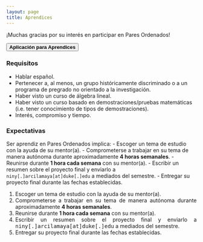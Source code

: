 ```yaml
---
layout: page
title: Aprendices
---
```


¡Muchas gracias por su interés en participar en Pares Ordenados!

<button class="button button1" onclick="open('{{ '/mentores' | prepend: site.baseurl }}')"><b>Aplicación para Aprendices</b></button>

### Requisitos
- Hablar español.
- Pertenecer a, al menos, un grupo históricamente discriminado o a un programa de pregrado no orientado a la investigación.
- Haber visto un curso de álgebra lineal.
- Haber visto un curso basado en demostraciones/pruebas matemáticas (i.e. tener conocimiento de tipos de demostraciones).
- Interés, compromiso y tiempo.

### Expectativas
Ser aprendiz en Pares Ordenados implica:
    - Escoger un tema de estudio con la ayuda de su mentor(a).
	- Comprometerse a trabajar en su tema de manera autónoma durante aproximadamente <b>4 horas semanales</b>.</li>
    - Reunirse durante <b>1 hora cada semana</b> con su mentor(a).
    - Escribir un resumen sobre el proyecto final y enviarlo a ```niny[.]arcilamaya[at]duke[.]edu``` a mediados del semestre.
    - Entregar su proyecto final durante las fechas establecidas.   

<div style="text-align: justify">
<ol>
    <li>Escoger un tema de estudio con la ayuda de su mentor(a).</li>
	<li>Comprometerse a trabajar en su tema de manera autónoma durante aproximadamente <b>4 horas semanales</b>.</li>
    <li>Reunirse durante <b>1 hora cada semana</b> con su mentor(a).</li>
    <li>Escribir un resumen sobre el proyecto final y enviarlo a <tt>niny[.]arcilamaya[at]duke[.]edu</tt> a mediados del semestre.</li>
    <li>Entregar su proyecto final durante las fechas establecidas.</li>    
</ol>
</div>




